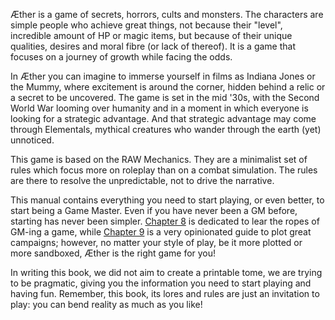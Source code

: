 Æther is a game of secrets, horrors, cults and monsters. The characters are simple people who achieve great things, not because their "level", incredible amount of HP or magic items, but because of their unique qualities, desires and moral fibre (or lack of thereof). It is a game that focuses on a journey of growth while facing the odds.

In Æther you can imagine to immerse yourself in films as Indiana Jones or the Mummy, where excitement is around the corner, hidden behind a relic or a secret to be uncovered. The game is set in the mid '30s, with the Second World War looming over humanity and in a moment in which everyone is looking for a strategic advantage. And that strategic advantage may come through Elementals, mythical creatures who wander through the earth (yet) unnoticed.

This game is based on the RAW Mechanics. They are a minimalist set of rules which focus more on roleplay than on a combat simulation. The rules are there to resolve the unpredictable, not to drive the narrative.

This manual contains everything you need to start playing, or even better, to start being a Game Master. Even if you have never been a GM before, starting has never been simpler. [Chapter 8](Chapter/08/StorytellingNarration.md) is dedicated to lear the ropes of GM-ing a game, while [Chapter 9](Chapter/09/PlottingImmortality.md) is a very opinionated guide to plot great campaigns; however, no matter your style of play, be it more plotted or more sandboxed, Æther is the right game for you!

In writing this book, we did not aim to create a printable tome, we are trying to be pragmatic, giving you the information you need to start playing and having fun. Remember, this book, its lores and rules are just an invitation to play: you can bend reality as much as you like!